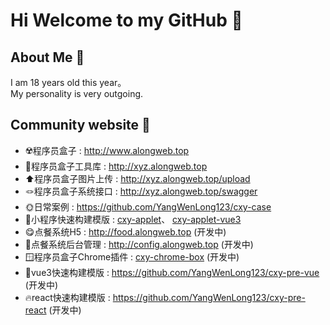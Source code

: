 # Hi Welcome to my GitHub 👋

## About Me 👿
I am 18 years old this year。  
My personality is very outgoing.

## Community website 👻
- ☢️程序员盒子 : http://www.alongweb.top
- 🔧程序员盒子工具库 : http://xyz.alongweb.top
- ⬆️程序员盒子图片上传 : http://xyz.alongweb.top/upload
- 🪢程序员盒子系统接口 : http://xyz.alongweb.top/swagger
- 🌞日常案例 : https://github.com/YangWenLong123/cxy-case
- 💬小程序快速构建模版 : [cxy-applet](https://github.com/YangWenLong123/cxy-applet)、 [cxy-applet-vue3](https://github.com/YangWenLong123/cxy-applet-vue3)
- 😋点餐系统H5 : http://food.alongweb.top (开发中)
- 🍚点餐系统后台管理 : http://config.alongweb.top (开发中)
- 🪟程序员盒子Chrome插件 : [cxy-chrome-box](https://github.com/YangWenLong123/cxy-chrome-box) (开发中)
- 🐲vue3快速构建模版 : https://github.com/YangWenLong123/cxy-pre-vue (开发中)
- 🔥react快速构建模版 : https://github.com/YangWenLong123/cxy-pre-react (开发中)

